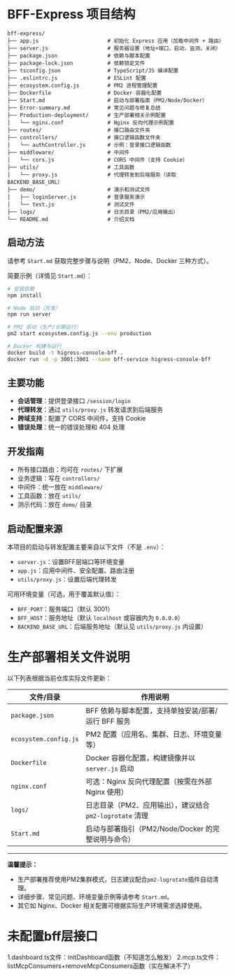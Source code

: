 # BFF-Express 项目结构

```
bff-express/
├── app.js                      # 初始化 Express 应用（加载中间件 + 路由）
├── server.js                   # 服务器设置（地址+端口，启动，监测，关闭）
├── package.json                # 依赖与脚本配置
├── package-lock.json           # 依赖锁定文件
├── tsconfig.json               # TypeScript/JS 编译配置
├── .eslintrc.js                # ESLint 配置
├── ecosystem.config.js         # PM2 进程管理配置
├── Dockerfile                  # Docker 容器化配置
├── Start.md                    # 启动与部署指南（PM2/Node/Docker）
├── Error-summary.md            # 常见问题与修复总结
├── Production-deployment/      # 生产部署相关示例配置
│   └── nginx.conf              # Nginx 反向代理示例配置
├── routes/                     # 接口路由文件夹
├── controllers/                # 接口逻辑函数文件夹
│   └── authController.js       # 示例：登录接口逻辑函数
├── middleware/                 # 中间件
│   └── cors.js                 # CORS 中间件（支持 Cookie）
├── utils/                      # 工具函数
│   └── proxy.js                # 代理转发到后端服务（读取 BACKEND_BASE_URL）
├── demo/                       # 演示和测试文件
│   ├── loginServer.js          # 登录服务演示
│   └── test.js                 # 测试文件
├── logs/                       # 日志目录（PM2/应用输出）
└── README.md                   # 介绍文档
```

## 启动方法

请参考 `Start.md` 获取完整步骤与说明（PM2、Node、Docker 三种方式）。

简要示例（详情见 `Start.md`）：

```bash
# 安装依赖
npm install

# Node 启动（开发）
npm run server

# PM2 启动（生产/长期运行）
pm2 start ecosystem.config.js --env production

# Docker 构建与运行
docker build -t higress-console-bff .
docker run -d -p 3001:3001 --name bff-service higress-console-bff
```

## 主要功能

- **会话管理**：提供登录接口 `/session/login`
- **代理转发**：通过 `utils/proxy.js` 转发请求到后端服务
- **跨域支持**：配置了 CORS 中间件，支持 Cookie
- **错误处理**：统一的错误处理和 404 处理

## 开发指南

- 所有接口路由：均可在 `routes/` 下扩展
- 业务逻辑：写在 `controllers/`
- 中间件：统一放在 `middleware/`
- 工具函数：放在 `utils/`
- 测示代码：放在 `demo/` 目录

## 启动配置来源

本项目的启动与转发配置主要来自以下文件（不是 `.env`）：

- `server.js`：设置BFF层端口等环境变量
- `app.js`：应用中间件、安全配置、路由注册
- `utils/proxy.js`：设置后端代理转发

可用环境变量（可选，用于覆盖默认值）：

- `BFF_PORT`：服务端口（默认 3001）
- `BFF_HOST`：服务地址（默认 `localhost` 或容器内为 `0.0.0.0`）
- `BACKEND_BASE_URL`：后端服务地址（默认见 `utils/proxy.js` 内设置）


# 生产部署相关文件说明

以下列表根据当前仓库实际文件更新：

| 文件/目录             | 作用说明                                                 |
| --------------------- | -------------------------------------------------------- |
| `package.json`        | BFF 依赖与脚本配置，支持单独安装/部署/运行 BFF 服务      |
| `ecosystem.config.js` | PM2 配置（应用名、集群、日志、环境变量等）               |
| `Dockerfile`          | Docker 容器化配置，构建镜像并以 `server.js` 启动         |
| `nginx.conf`          | 可选：Nginx 反向代理配置（按需在外部 Nginx 使用）        |
| `logs/`               | 日志目录（PM2、应用输出），建议结合 `pm2-logrotate` 清理 |
| `Start.md`            | 启动与部署指引（PM2/Node/Docker 的完整说明与命令）       |

---

**温馨提示：**

- 生产部署推荐使用PM2集群模式，日志建议配合`pm2-logrotate`插件自动清理。
- 详细步骤、常见问题、环境变量示例等请参考 `Start.md`。
- 其它如 Nginx、Docker 相关配置可根据实际生产环境需求选择使用。


# 未配置bff层接口

1.dashboard.ts文件：initDashboard函数（不知道怎么触发）
2.mcp.ts文件：listMcpConsumers+removeMcpConsumers函数（实在解决不了）